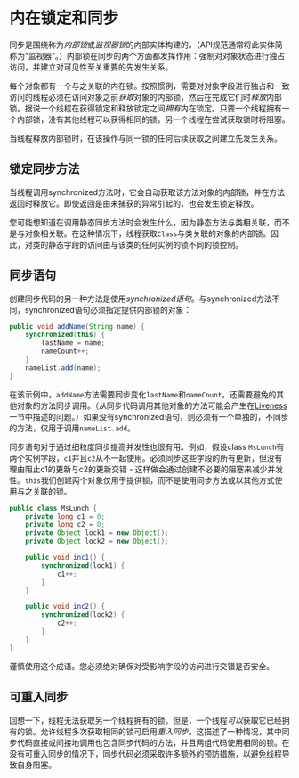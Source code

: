 # 内在锁定和同步

同步是围绕称为*内部锁*或*监视器锁*的内部实体构建的。（API规范通常将此实体简称为“监视器”。）内部锁在同步的两个方面都发挥作用：强制对对象状态进行独占访问，并建立对可见性至关重要的先发生关系。

每个对象都有一个与之关联的内在锁。按照惯例，需要对对象字段进行独占和一致访问的线程必须在访问对象之前*获取*对象的内部锁，然后在完成它们时*释放*内部锁。据说一个线程在获得锁定和释放锁定之间*拥有*内在锁定。只要一个线程拥有一个内部锁，没有其他线程可以获得相同的锁。另一个线程在尝试获取锁时将阻塞。

当线程释放内部锁时，在该操作与同一锁的任何后续获取之间建立先发生关系。

## 锁定同步方法

当线程调用synchronized方法时，它会自动获取该方法对象的内部锁，并在方法返回时释放它。即使返回是由未捕获的异常引起的，也会发生锁定释放。

您可能想知道在调用静态同步方法时会发生什么，因为静态方法与类相关联，而不是与对象相关联。在这种情况下，线程获取`Class`与类关联的对象的内部锁。因此，对类的静态字段的访问由与该类的任何实例的锁不同的锁控制。

## 同步语句

创建同步代码的另一种方法是使用*synchronized语句*。与synchronized方法不同，synchronized语句必须指定提供内部锁的对象：



```java
public void addName(String name) {
    synchronized(this) {
        lastName = name;
        nameCount++;
    }
    nameList.add(name);
}
```

在该示例中，`addName`方法需要同步变化`lastName`和`nameCount`，还需要避免的其他对象的方法同步调用。（从同步代码调用其他对象的方法可能会产生在[Liveness](liveness.html)一节中描述的问题。）如果没有synchronized语句，则必须有一个单独的，不同步的方法，仅用于调用`nameList.add`。

同步语句对于通过细粒度同步提高并发性也很有用。例如，假设class `MsLunch`有两个实例字段，`c1`并且`c2`从不一起使用。必须同步这些字段的所有更新，但没有理由阻止c1的更新与c2的更新交错 - 这样做会通过创建不必要的阻塞来减少并发性。`this`我们创建两个对象仅用于提供锁，而不是使用同步方法或以其他方式使用与之关联的锁。

```java
public class MsLunch {
    private long c1 = 0;
    private long c2 = 0;
    private Object lock1 = new Object();
    private Object lock2 = new Object();

    public void inc1() {
        synchronized(lock1) {
            c1++;
        }
    }

    public void inc2() {
        synchronized(lock2) {
            c2++;
        }
    }
}
```

谨慎使用这个成语。您必须绝对确保对受影响字段的访问进行交错是否安全。

## 可重入同步

回想一下，线程无法获取另一个线程拥有的锁。但是，一个线程*可以*获取它已经拥有的锁。允许线程多次获取相同的锁可启用*重入同步*。这描述了一种情况，其中同步代码直接或间接地调用也包含同步代码的方法，并且两组代码使用相同的锁。在没有可重入同步的情况下，同步代码必须采取许多额外的预防措施，以避免线程导致自身阻塞。